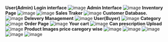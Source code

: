 **User(Admin) Login interface**
![image](https://github.com/user-attachments/assets/557635e2-f2d2-4fdd-a7b6-49904a5bd3b5)
**Admin Interface**
![image](https://github.com/user-attachments/assets/b1449e80-d86e-43bd-b99f-e3940353bcfa)
**Inventory Page**
![image](https://github.com/user-attachments/assets/435de1ca-4cdd-4174-8de4-ea3f820c3fd2)
![image](https://github.com/user-attachments/assets/138395d6-9e3a-432d-97fe-017dfcf3f399)
**Sales Traker**
![image](https://github.com/user-attachments/assets/23a6d860-c4c2-4552-ba91-ea40ed982f95)
**Customer Database.**
![image](https://github.com/user-attachments/assets/a08abcdc-a9f4-481e-bcb3-0eacedda682b)
**Delevery Management**
![image](https://github.com/user-attachments/assets/41b199cc-8f55-4020-b1a0-ad47f59c5e3d)
**User(Buyer)**
![image](https://github.com/user-attachments/assets/b67ac3f1-e262-4e4a-aa45-b8a1c21b07f4)
**Category**
![image](https://github.com/user-attachments/assets/266d37b9-f328-47d6-a5b4-04473367a8b3)
**Order Page**
![image](https://github.com/user-attachments/assets/fecd6bf7-f5a9-4a83-8b7a-5a963b85ecd4)
**Your cart**
![image](https://github.com/user-attachments/assets/db165c5c-1baf-4307-8b04-2bb0344e87d2)
**Can prescription Upload**
![image](https://github.com/user-attachments/assets/d39bb5cd-e833-43df-9562-8b4bec4f570a)
**Product Images price caregory wise**
![image](https://github.com/user-attachments/assets/9d1bbbdc-6368-4957-bdc2-9adad6dd88f8)
![image](https://github.com/user-attachments/assets/7f04697f-cfd2-4bdb-967f-6dad43a643f2)
![image](https://github.com/user-attachments/assets/1eeaac90-b41c-43fd-82c8-0162aa1f66d7)
![image](https://github.com/user-attachments/assets/a4228bec-3e10-40c3-a111-aca0f18285e7)
![image](https://github.com/user-attachments/assets/7e2992c4-2645-4a17-91ba-a649e0291e63)
